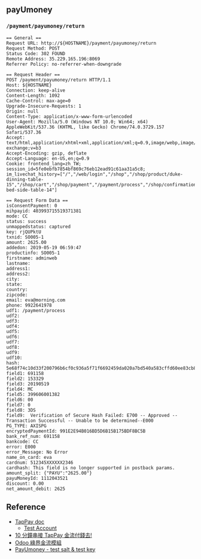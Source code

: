 ## payUmoney 
### `/payment/payumoney/return`
```
== General ==
Request URL: http://${HOSTNAME}/payment/payumoney/return
Request Method: POST
Status Code: 302 FOUND
Remote Address: 35.229.165.196:8069
Referrer Policy: no-referrer-when-downgrade

== Request Header ==
POST /payment/payumoney/return HTTP/1.1
Host: ${HOSTNAME}
Connection: keep-alive
Content-Length: 1092
Cache-Control: max-age=0
Upgrade-Insecure-Requests: 1
Origin: null
Content-Type: application/x-www-form-urlencoded
User-Agent: Mozilla/5.0 (Windows NT 10.0; Win64; x64) AppleWebKit/537.36 (KHTML, like Gecko) Chrome/74.0.3729.157 Safari/537.36
Accept: text/html,application/xhtml+xml,application/xml;q=0.9,image/webp,image/apng,*/*;q=0.8,application/signed-exchange;v=b3
Accept-Encoding: gzip, deflate
Accept-Language: en-US,en;q=0.9
Cookie: frontend_lang=zh_TW; session_id=5fe0ebfb7854bf869c76eb12ead91c61aa31a5c8; im_livechat_history=["/","/web/login","/shop","/shop/product/duke-dinning-table-15","/shop/cart","/shop/payment","/payment/process","/shop/confirmation","/shop/product/chacha-bed-side-table-14"]

== Request Form Data ==
isConsentPayment: 0
mihpayid: 403993715519371381
mode: CC
status: success
unmappedstatus: captured
key: rjQUPktU
txnid: SO005-1
amount: 2625.00
addedon: 2019-05-19 06:59:47
productinfo: SO005-1
firstname: adminweb
lastname: 
address1: 
address2: 
city: 
state: 
country: 
zipcode: 
email: eva@morning.com
phone: 9922641978
udf1: /payment/process
udf2: 
udf3: 
udf4: 
udf5: 
udf6: 
udf7: 
udf8: 
udf9: 
udf10: 
hash: 5e68f74c10d33f200796b6cf0c936a5f71f6692459da020a7bd540a583cffd60ee83cb8c4d7ff8318b315b010b0590f5e7884ba159767a6e6964ddc45d97059e
field1: 691158
field2: 153329
field3: 20190519
field4: MC
field5: 399606001382
field6: 00
field7: 0
field8: 3DS
field9:  Verification of Secure Hash Failed: E700 -- Approved -- Transaction Successful -- Unable to be determined--E000
PG_TYPE: AXISPG
encryptedPaymentId: 991E2E94B016BD5D6B15B175BDF8BC5B
bank_ref_num: 691158
bankcode: CC
error: E000
error_Message: No Error
name_on_card: eva
cardnum: 512345XXXXXX2346
cardhash: This field is no longer supported in postback params.
amount_split: {"PAYU":"2625.00"}
payuMoneyId: 1112043521
discount: 0.00
net_amount_debit: 2625
```

## Reference
* [TapPay doc](https://docs.tappaysdk.com/tutorial/)
  * [Test Account](https://docs.tappaysdk.com/tutorial/zh/reference.html#test-account)
* [10 分鐘串接 TapPay 金流付錢去!](https://ithelp.ithome.com.tw/articles/10192314)
* [Odoo 綠界金流模組](https://github.com/ECPay/Odoo_Payment)
* [PayUmoney - test salt & test key](https://developer.payumoney.com/general/)
